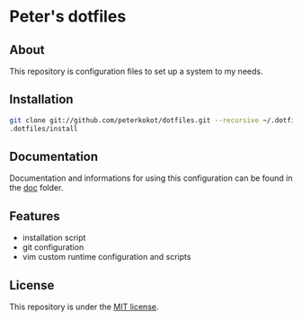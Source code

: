 Peter's dotfiles
================


About
-----

This repository is configuration files to set up a system to my needs.

Installation
------------

```bash
git clone git://github.com/peterkokot/dotfiles.git --recursive ~/.dotfiles
.dotfiles/install
```

Documentation
-------------

Documentation and informations for using this configuration can be found in the [doc](https://github.com/peterkokot/dotfiles/blob/master/doc/index.md) folder.

Features
--------

* installation script
* git configuration
* vim custom runtime configuration and scripts


License
-------

This repository is under the [MIT license](https://github.com/peterkokot/dotfiles/blob/master/LICENSE).
